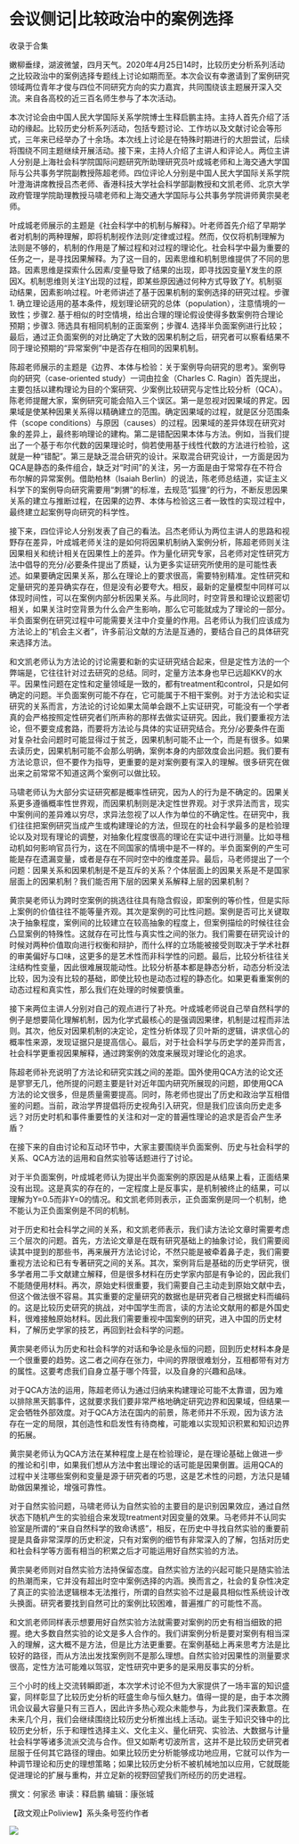 # 会议侧记|比较政治中的案例选择


收录于合集

嫩柳垂绿，湖波微皱，四月天气。2020年4月25日14时，比较历史分析系列活动之比较政治中的案例选择专题线上讨论如期而至。本次会议有幸邀请到了案例研究领域两位青年才俊与四位不同研究方向的实力嘉宾，共同围绕该主题展开深入交流。来自各高校的近三百名师生参与了本次活动。

  

本次讨论会由中国人民大学国际关系学院博士生释启鹏主持。主持人首先介绍了活动的缘起。比较历史分析系列活动，包括专题讨论、工作坊以及文献讨论会等形式，三年来已经举办了十余场。本次线上讨论是在特殊时期进行的大胆尝试，后续将围绕不同主题继续开展活动。接下来，主持人介绍了主讲人和评论人。两位主讲人分别是上海社会科学院国际问题研究所助理研究员叶成城老师和上海交通大学国际与公共事务学院副教授陈超老师。四位评论人分别是中国人民大学国际关系学院叶澄海讲席教授吕杰老师、香港科技大学社会科学部副教授和文凯老师、北京大学政府管理学院助理教授马啸老师和上海交通大学国际与公共事务学院讲师黄宗昊老师。

  

叶成城老师展示的主题是《社会科学中的机制与解释》。叶老师首先介绍了早期学者对机制的两种理解，即将机制视作法则/定律或过程。然而，仅仅将机制理解为法则是不够的，机制的作用是了解过程和对过程的理论化。社会科学中最为重要的任务之一，是寻找因果解释。为了这一目的，因素思维和机制思维提供了不同的思路。因素思维是探索什么因素/变量导致了结果的出现，即寻找因变量Y发生的原因X。机制思维则关注Y出现的过程，即某些原因通过何种方式导致了Y。机制驱动结果，因素影响过程。叶老师讲述了基于因果机制的案例选择的研究过程。步骤1.
确立理论适用的基本条件，规划理论研究的总体（population），注意情境的一致性；步骤2.
基于相似的时空情境，给出合理的理论假设使得多数案例符合理论预期；步骤3. 筛选具有相同机制的正面案例；步骤4.
选择半负面案例进行比较；最后，通过正负面案例的对比确定了大致的因果机制之后，研究者可以察看结果不同于理论预期的“异常案例”中是否存在相同的因果机制。

  

陈超老师展示的主题是《边界、本体与检验：关于案例导向研究的思考》。案例导向的研究（case-oriented study）一词由拉金（Charles C.
Ragin）首先提出，主要包括以建构理论为目的个案研究、少案例比较研究与定性比较分析（QCA）。陈老师提醒大家，案例研究可能会陷入三个误区。第一是忽视对因果域的界定。因果域是使某种因果关系得以精确建立的范围。确定因果域的过程，就是区分范围条件（scope
conditions）与原因（causes）的过程。因果域的差异体现在研究对象的差异上，最终影响理论的建构。第二是错配因果本体与方法。例如，当我们提出了一个基于布尔代数的因果理论时，倘若使用基于线性代数的方法进行检验，这就是一种“错配”。第三是缺乏混合研究的设计。采取混合研究设计，一方面是因为QCA是静态的条件组合，缺乏对“时间”的关注，另一方面是由于常常存在不符合布尔解的异常案例。借助柏林（Isaiah
Berlin）的说法，陈老师总结道，实证主义科学下的案例导向研究需要用“刺猬”的标准，去规范“狐狸”的行为，不断反思因果关系的建立与推断过程，在因果的边界、本体与检验这三者一致性的实现过程中，最终建立起案例导向研究的科学性。

  

接下来，四位评论人分别发表了自己的看法。吕杰老师认为两位主讲人的思路和视野存在差异，叶成城老师关注的是如何将因果机制纳入案例分析，陈超老师则关注因果相关和统计相关在因果性上的差异。作为量化研究专家，吕老师对定性研究方法中倡导的充分/必要条件提出了质疑，认为更多实证研究所使用的是可能性表述。如果要确定因果关系，那么在理论上的要求很高，需要特别精准。定性研究和定量研究的差异确实存在，但是没有必要夸大。相反，最新的定量模型中同样可以体现时间性，可以在案例内部分析因果关系。与此同时，时空背景和理论议题密切相关，如果关注时空背景为什么会产生影响，那么它可能就成为了理论的一部分。半负面案例在研究过程中可能需要关注中介变量的作用。吕老师认为我们应该成为方法论上的“机会主义者”，许多前沿文献的方法是互通的，要结合自己的具体研究来选择方法。

  

和文凯老师认为方法论的讨论需要和新的实证研究结合起来，但是定性方法的一个弊端是，它往往针对过去研究的总结。同时，定量方法本身也早已远超KKV的水平。因果性问题在定性和定量领域是一致的，都有treatment和control，只是如何确定的问题。半负面案例可能不存在，它可能属于不相干案例。对于方法论和实证研究的关系而言，方法论的讨论如果太简单会跟不上实证研究，可能没有一个学者真的会严格按照定性研究者们所声称的那样去做实证研究。因此，我们要重视方法论，但不要变成套路，而要将方法论与具体的实证研究结合。充分/必要条件在面对复杂社会问题时可能显得过于贫乏，因果机制可能不止一个，而是有很多。如果去读历史，因果机制可能不会那么明确，案例本身的内部效度会出问题。我们要有方法论意识，但不要作为指导，更重要的是对案例要有深入的理解。很多研究在做出来之前常常不知道这两个案例可以做比较。

  

马啸老师认为大部分实证研究都是概率性研究，因为人的行为是不确定的。因果关系更多遵循概率性世界观，而因果机制则是决定性世界观。对于求异法而言，现实中案例间的差异难以穷尽，求异法忽视了以人作为单位的不确定性。在研究中，我们往往把案例研究当成产生或构建理论的方法，但现在的社会科学最多的是检验理论以及对现有理论的调整，对抽象化程度很高的理论在实证中进行测量。比如寻租动机如何影响官员行为，这在不同国家的情境中是不一样的。半负面案例的产生可能是存在遗漏变量，或者是存在不同时空中的维度差异。最后，马老师提出了一个问题：因果关系和因果机制是不是互斥的关系？个体层面上的因果关系是不是国家层面上的因果机制？我们能否用下层的因果关系解释上层的因果机制？

  

黄宗昊老师认为跨时空案例的挑选往往具有隐含假设，即案例的等价性，但是实际上案例的价值往往不能等量齐观。其次是案例的可比性问题。案例是否可比关键取决于抽象程度，案例间的比较建立在较高抽象的程度上，但案例描绘的时候往往会凸显案例的特殊性。这就存在可比性与真实性之间的张力。我们需要在研究设计的时候对两种价值取向进行权衡和辩护，而什么样的立场能被接受则取决于学术社群的审美偏好与口味，这更多的是艺术性而非科学性的问题。最后，比较分析往往关注结构性变量，因此很难展现能动性。比较分析基本都是静态分析，动态分析没法比较，因为没有比较的基础，即使比较也是动态过程的静态化。如果更看重案例的动态过程和真实性，那么我们在处理的时候要慎重。

  

接下来两位主讲人分别对自己的观点进行了补充。叶成城老师说自己举自然科学的例子是想要简化理解机制，因为化学式最核心的是强调因果律，机制是过程而非法则。其次，他反对因果机制的决定论，定性分析体现了贝叶斯的逻辑，讲求信心的概率性来源，发现证据只是提高信心。最后，对于社会科学与历史学的差异而言，社会科学更重视因果解释，通过跨案例的效度来展现对理论化的追求。

  

陈超老师补充说明了方法论和研究实践之间的差距。国外使用QCA方法的论文还是寥寥无几，他所提的问题主要是针对近年国内研究所展现的问题，即使用QCA方法的论文很多，但是质量需要提高。同时，陈老师也提出了历史和政治学互相借鉴的问题。当前，政治学界提倡将历史视角引入研究，但是我们应该向历史走多远？对历史时机和事件重要性的关注和对一定的普遍性理论的追求是否会产生矛盾？

  

在接下来的自由讨论和互动环节中，大家主要围绕半负面案例、历史与社会科学的关系、QCA方法的运用和自然实验等话题进行了讨论。

  

对于半负面案例，叶成城老师认为提出半负面案例的原因是从结果上看，正面结果没有出现。这是真实的存在的，一定程度上是反事实，是机制被终止的结果，可以理解为Y=0.5而非Y=0的情况。和文凯老师则表示，正负面案例是同一个机制，绝不能认为正负面案例是不同的机制。

  

对于历史和社会科学之间的关系，和文凯老师表示，我们读方法论文章时需要考虑三个层次的问题。首先，方法论文章是在既有研究基础上的抽象讨论，我们需要阅读其中提到的那些书，再来展开方法论讨论，不然只能是被牵着鼻子走，我们需要重视方法论和已有专著研究之间的关系。其次，案例背后是基础的历史学研究，很多学者用二手文献建立解释，但是很多材料在历史学家内部是有争论的，因此我们不能随便用材料。再次，原始史料很重要，我们需要自己主动走到原始文献中去，但这个做法很不容易。其实重要的定量研究的数据也是研究者自己根据史料而编码的。这是比较历史研究的挑战，对中国学生而言，读的方法论文献用的都是外国史料，很难接触原始材料。因此我们需要重视中国案例的研究，进入中国的历史材料，了解历史学家的技艺，再回到社会科学的问题。

  

黄宗昊老师认为历史和社会科学的对话和争论是永恒的问题，回到历史材料本身是一个很重要的趋势。这二者之间存在张力，中间的界限很难划分，互相都带有对方的属性。这要考虑我们自身立基于哪个阵营，以及自身的兴趣和品味。

  

对于QCA方法的运用，陈超老师认为通过归纳来构建理论可能不太靠谱，因为难以排除黑天鹅事件，这就要求我们要非常严格地确定研究边界和因果域，但结果一定会牺牲外部效度。对于QCA方法在国内的前景，陈老师并不乐观，因为该方法存在一定的局限，其创造性和启发性有待商榷，可能难以实现知识积累和知识边界的拓展。

  

黄宗昊老师认为QCA方法在某种程度上是在检验理论，是在理论基础上做进一步的推论和引申，如果我们想从方法中套出理论的话可能是因果倒置。运用QCA的过程中关注哪些案例和变量是源于研究者的巧思，这是艺术性的问题，方法只是辅助做因果推论，增强可靠性。

  

对于自然实验问题，马啸老师认为自然实验的主要目的是识别因果效应，通过自然状态下随机产生的实验组合来发现treatment对因变量的效果。马老师并不认同实验室是所谓的“来自自然科学的致命诱惑”，相反，在历史中寻找自然实验的重要前提是具备非常深厚的历史积淀，只有对案例的细节有非常深入的了解，包括对历史和社会科学等方面有相当的积累之后才可能运用好自然实验的方法。

  

黄宗昊老师则对自然实验方法持保留态度。自然实验方法的兴起可能只是随实验法的热潮而来，它并没有超出时空中案例选择的内涵。换而言之，社会的复杂性决定了真正的实验法逻辑根本无法推行，所谓的自然实验不过是最具相似性系统设计改头换面。研究者要找到自然可比的案例比较困难，普遍推广的可能性不高。

  

和文凯老师同样表示想要用好自然实验方法就需要对案例的历史有相当细致的把握。绝大多数自然实验的论文是多人合作的。我们讲案例分析是要对案例有相当深入的理解，这大概不是方法，但是比方法更重要。在案例基础上再来思考方法是比较好的路径，而从方法出发找案例则不是那么理想。自然实验对因果性的测量要求很高，定性方法可能难以驾驭，定性研究中更多的是采用反事实的分析。

  

三个小时的线上交流转瞬即逝，本次学术讨论不但为大家提供了一场丰富的知识盛宴，同样彰显了比较历史分析的旺盛生命与恒久魅力。值得一提的是，由于本次腾讯会议最大容量只有三百人，因此许多热心观众未能参与，为此我们深表歉意。在未来几个月，我们会继续围绕比较历史分析推出线上活动。诞生于知识交锋中的比较历史分析，乐于和理性选择主义、文化主义、量化研究、实验法、大数据与计量社会科学等诸多流派交流与合作。但又如斯考切波所言，这并不是比较历史研究者屈服于任何其它路径的理由。如果比较历史分析能够成功地应用，它就可以作为一种调节理论和历史的理想策略；如果比较历史分析不被机械地加以应用，它就既能促进理论的扩展与重构，并立足新的视野回望我们所经历的历史进程。

  

撰文：何家丞 审读：释启鹏 编辑：康张城

【政文观止Poliview】系头条号签约作者

  

  

![](/images/310/2.jpeg)

  

